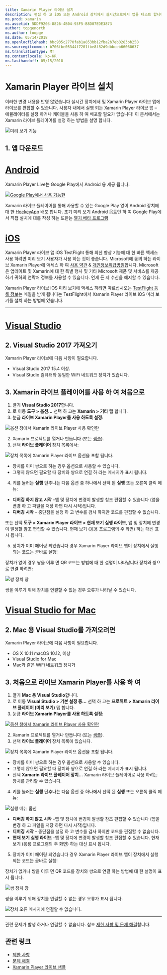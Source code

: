 ```yaml
---
title: Xamarin Player 라이브 설치
description: 편집 하 고 iOS 또는 Android 장치에서 실시간으로에서 앱을 테스트 합니다.
ms.prod: xamarin
ms.assetid: 5DDF9203-8826-4B04-93F5-B8D07EDE3873
author: topgenorth
ms.author: toopge
ms.date: 05/14/2018
ms.openlocfilehash: bbc935c2770fab1a853bb12fba2b7eb0283bb258
ms.sourcegitcommit: b706fbe05344f7201fbe8f82d9dbbceb66060637
ms.translationtype: MT
ms.contentlocale: ko-KR
ms.lasthandoff: 05/15/2018
---
```

# <a name="xamarin-live-player-setup"></a>Xamarin Player 라이브 설치

이러한 변경 내용을 반영 않았습니다 실시간 장치에서 및 Xamarin Player 라이브 앱에 라이브를 편집할 수 있습니다. 사용자 내에서 실행 되는 Xamarin Player 라이브 앱 – 에뮬레이터를 설정 하거나 케이블을 사용 하 여 배포할 필요가 없습니다! 이 문서에서는 Xamarin 라이브 플레이어를 설정 하는 방법을 설명 합니다.

![미리 보기 기능](~/media/shared/preview.png)

## <a name="1-get-the-app"></a>1. 앱 다운로드

# <a name="androidtabandroid"></a>[Android](#tab/android)

Xamarin Player Live는 Google Play에서 Android 용 제공 됩니다.

[ ![Google Play에서 사용 가능한](install-images/google-play-badge.png)](https://play.google.com/store/apps/details?id=com.xamarin.live)

Xamarin 라이브 플레이어를 통해 사용할 수 있는 Google Play 없이 Android 장치에 대 한 [HockeyApp](https://aka.ms/xlp-hockeyapp) 배포 합니다. 초기 미리 보기 Android 옵트인 하 여 Google Play에서 직접 설치에 대를 작성 하는 또한는 [열기 베타 프로그램](https://play.google.com/apps/testing/com.xamarin.live)

# <a name="iostabios"></a>[iOS](#tab/ios)

Xamarin Player 라이브 앱 iOS TestFlight 통해 최신 향상 기능에 대 한 빠른 액세스 사용 하려면 미리 보기 사용자가 사용 하는 것이 좋습니다. Microsoft에 동의 하는 라이브 Xamarin Player에 액세스 하 여 [사용 약관](https://www.microsoft.com/en-us/legal/intellectualproperty/copyright/default.aspx) & [개인정보취급방침](https://privacy.microsoft.com/en-us/privacystatement)합니다. Microsoft은 업데이트 및 Xamarin에 대 한 특별 행사 및 기타 Microsoft 제품 및 서비스를 제공 하기 귀하의 연락처 정보를 사용할 수 있습니다. 언제 든 지 수신을 해지할 수 있습니다.

Xamarin Player 라이브 iOS 미리 보기에 액세스 하려면 따르십시오는 [TestFlight 등록 정보](https://fastring.xamarinliveplayer.com/)는 메일을 받게 됩니다는 TestFlight에서 Xamarin Player 라이브 iOS 미리 보기를 설치 하는 방법에 있습니다.

-----

# <a name="visual-studiotabwindows"></a>[Visual Studio](#tab/windows)

## <a name="2-get-visual-studio-2017"></a>2. Visual Studio 2017 가져오기

Xamarin Player 라이브에 다음 사항이 필요합니다.

- Visual Studio 2017 15.4 이상.
- Visual Studio 컴퓨터와 동일한 WiFi 네트워크 장치가 있습니다.

## <a name="3-using-xamarin-live-player-for-the-first-time"></a>3. Xamarin 라이브 플레이어를 사용 하 여 처음으로

1. 열기 **Visual Studio 2017**합니다.
2. 로 이동 **도구 > 옵션...**  선택 하 고는 **Xamarin > 기타** 탭 합니다.
3. 눈금 **라이브 Xamarin Player를 사용 하도록 설정**:

  ![옵션 창에서 Xamarin 라이브 Player 사용 확인란](install-images/vs2017-options.png)

2. Xamarin 프로젝트를 열거나 만듭니다 (또는 [샘플](~/tools/live-player/samples.md)).
3. 선택 **라이브 플레이어** 장치 목록에서:

  ![장치 목록에 Xamarin Player 라이브 옵션을 포함 됩니다.](install-images/devices-empty-windows.png)

  * 장치를 이미 쌍으로 하는 경우 옵션으로 사용할 수 있습니다.
  * 그렇지 않으면 필요할 때 장치와 쌍으로 연결 하 라는 메시지가 표시 됩니다.
4. 키를 눌러는 **실행** 단추나는 다음 옵션 중 하나에서 선택 된 **실행** 또는 오른쪽 클릭 메뉴:

  - **디버깅 하지 않고 시작** -앱 및 장치에 변경이 발생할 참조 편집할 수 있습니다 (앱을 변경 하 고 파일을 저장 하면 다시 시작)입니다.
  - **디버깅 시작** – 중단점을 설정 하 고 변수를 검사 하지만 코드를 편집할 수 없습니다.

  또는 선택 **도구 > Xamarin Player 라이브 > 현재 보기 실행 라이브**, 앱 및 장치에 변경이 발생할 참조 편집할 수 있습니다. 현재 보기 (응용 프로그램의 주 화면) 하는 대신 표시 됩니다.

5. 장치가 이미 페어링 되었습니다 경우 Xamarin Player 라이브 앱이 장치에서 실행 되는 코드는 곧바로 실행!

  장치가 없어 경우 쌍을 이루 면 QR 코드는 방법에 대 한 설명이 나타납니다 장치와 쌍으로 연결 하려면:

  ![쌍 장치 창](install-images/manage-empty-windows.png)

  쌍을 이루기 위해 장치를 연결할 수 없는 경우 오류가 나타날 수 있습니다.

# <a name="visual-studio-for-mactabmacos"></a>[Visual Studio for Mac](#tab/macos)

## <a name="2-get-visual-studio-for-mac"></a>2. Mac 용 Visual Studio를 가져오려면

Xamarin Player 라이브에 다음 사항이 필요합니다.

- OS X 10.11 macOS 10.12, 이상
- Visual Studio for Mac
- Mac과 같은 WiFi 네트워크 장치가

## <a name="3-using-xamarin-live-player-for-the-first-time"></a>3. 처음으로 라이브 Xamarin Player를 사용 하 여

1. 열기 **Mac 용 Visual Studio**합니다.
2. 로 이동 **Visual Studio > 기본 설정 중...**  선택 하 고는 **프로젝트 > Xamarin 라이브 플레이어 (미리 보기)** 탭 합니다.
3. 눈금 **라이브 Xamarin Player를 사용 하도록 설정**:

  [![옵션 창에서 Xamarin 라이브 Player 사용 확인란](install-images/vsmac-options-sml.png)](install-images/vsmac-options.png#lightbox)

2. Xamarin 프로젝트를 열거나 만듭니다 (또는 [샘플](~/tools/live-player/samples.md)).
3. 선택 **라이브 플레이어** 장치 목록에 있습니다.

  ![장치 목록에 Xamarin Player 라이브 옵션을 포함 됩니다.](install-images/devices.png)

  * 장치를 이미 쌍으로 하는 경우 옵션으로 사용할 수 있습니다.
  * 그렇지 않으면 필요할 때 장치와 쌍으로 연결 하 라는 메시지가 표시 됩니다.
  * 선택 **Xamarin 라이브 플레이어 장치...**  Xamarin 라이브 플레이어로 사용 하려는 장치를 관리할 수 있습니다.

4. 키를 눌러는 **실행** 단추나는 다음 옵션 중 하나에서 선택 된 **실행** 또는 오른쪽 클릭 메뉴:

  ![실행 메뉴 옵션](install-images/run-menu.png)

  - **디버깅 하지 않고 시작** -앱 및 장치에 변경이 발생할 참조 편집할 수 있습니다 (앱을 변경 하 고 파일을 저장 하면 다시 시작)입니다.
  - **디버깅 시작** – 중단점을 설정 하 고 변수를 검사 하지만 코드를 편집할 수 없습니다.
  - **현재 보기 실행 라이브** -앱 및 장치에 변경이 발생할 참조 편집할 수 있습니다. 현재 보기 (응용 프로그램의 주 화면) 하는 대신 표시 됩니다.

5. 장치가 이미 페어링 되었습니다 경우 Xamarin Player 라이브 앱이 장치에서 실행 되는 코드는 곧바로 실행!

  장치가 없거나 쌍을 이루 면 QR 코드를 장치와 쌍으로 연결 하는 방법에 대 한 설명이 표시 됩니다.

  ![쌍 장치 창](install-images/manage-empty.png)

  쌍을 이루기 위해 장치를 연결할 수 없는 경우 오류가 표시 됩니다.

  ![장치 오류 메시지에 연결할 수 없습니다.](install-images/error-cannot-connect.png)


-----

관련 문제가 발생 하거나 연결할 수 없습니다. 참조 [제한 사항 및 문제 해결](~/tools/live-player/troubleshooting.md)합니다.


## <a name="related-links"></a>관련 링크

- [제한 사항](~/tools/live-player/limitations.md)
- [문제 해결](~/tools/live-player/troubleshooting.md)
- [Xamarin Player 라이브 샘플](~/tools/live-player/samples.md)

